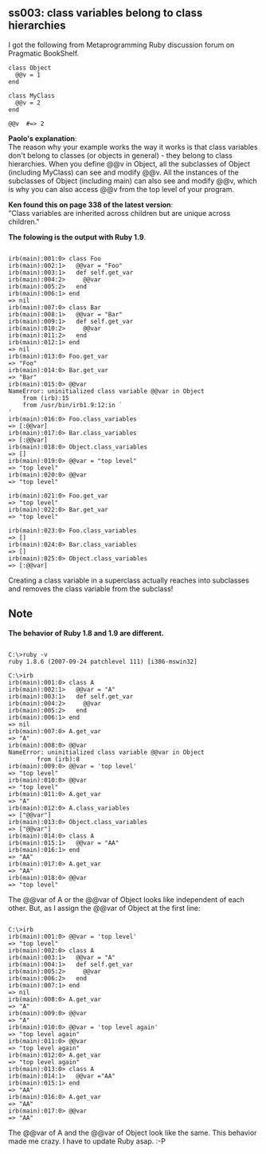 ss003: class variables belong to class hierarchies
--------------------------------------------------
I got the following from Metaprogramming Ruby discussion forum on Pragmatic BookShelf.

	class Object
	  @@v = 1
	end
	
	class MyClass
	  @@v = 2
	end
	
	@@v  #=> 2


**Paolo's explanation**:   
The reason why your example works the way it works is that class variables don't belong to classes (or objects in general) - they belong to class hierarchies. When you define @@v in Object, all the subclasses of Object (including MyClass) can see and modify @@v. All the instances of the subclasses of Object (including main) can also see and modify @@v, which is why you can also access @@v from the top level of your program.


**Ken found this on page 338 of the latest version**:   
"Class variables are inherited across children but are unique across children."

**The folowing is the output with Ruby 1.9**.

<pre><code>
irb(main):001:0> class Foo
irb(main):002:1>   @@var = "Foo" 
irb(main):003:1>   def self.get_var
irb(main):004:2>     @@var
irb(main):005:2>   end
irb(main):006:1> end
=> nil
irb(main):007:0> class Bar
irb(main):008:1>   @@var = "Bar" 
irb(main):009:1>   def self.get_var
irb(main):010:2>     @@var
irb(main):011:2>   end
irb(main):012:1> end
=> nil
irb(main):013:0> Foo.get_var
=> "Foo" 
irb(main):014:0> Bar.get_var
=> "Bar" 
irb(main):015:0> @@var
NameError: uninitialized class variable @@var in Object
    from (irb):15
    from /usr/bin/irb1.9:12:in `<main>'
irb(main):016:0> Foo.class_variables
=> [:@@var]
irb(main):017:0> Bar.class_variables
=> [:@@var]
irb(main):018:0> Object.class_variables
=> []
irb(main):019:0> @@var = "top level" 
=> "top level" 
irb(main):020:0> @@var
=> "top level" 

irb(main):021:0> Foo.get_var
=> "top level" 
irb(main):022:0> Bar.get_var
=> "top level" 

irb(main):023:0> Foo.class_variables
=> []
irb(main):024:0> Bar.class_variables
=> []
irb(main):025:0> Object.class_variables
=> [:@@var]
</code></pre>

Creating a class variable in a superclass actually reaches into subclasses and removes the class variable from the subclass!


Note
----

**The behavior of Ruby 1.8 and 1.9 are different.**

<pre><code>
C:\>ruby -v
ruby 1.8.6 (2007-09-24 patchlevel 111) [i386-mswin32]

C:\>irb
irb(main):001:0> class A
irb(main):002:1>   @@var = "A"
irb(main):003:1>   def self.get_var
irb(main):004:2>     @@var
irb(main):005:2>   end
irb(main):006:1> end
=> nil
irb(main):007:0> A.get_var
=> "A"
irb(main):008:0> @@var
NameError: uninitialized class variable @@var in Object
        from (irb):8
irb(main):009:0> @@var = 'top level'
=> "top level"
irb(main):010:0> @@var
=> "top level"
irb(main):011:0> A.get_var
=> "A"
irb(main):012:0> A.class_variables
=> ["@@var"]
irb(main):013:0> Object.class_variables
=> ["@@var"]
irb(main):014:0> class A
irb(main):015:1>   @@var = "AA"
irb(main):016:1> end
=> "AA"
irb(main):017:0> A.get_var
=> "AA"
irb(main):018:0> @@var
=> "top level"
</code></pre>

The @@var of A or the @@var of Object looks like independent of each other. But, as I assign the @@var of Object at the first line:

<pre><code>
C:\>irb
irb(main):001:0> @@var = 'top level'
=> "top level"
irb(main):002:0> class A
irb(main):003:1>   @@var = "A"
irb(main):004:1>   def self.get_var
irb(main):005:2>     @@var
irb(main):006:2>   end
irb(main):007:1> end
=> nil
irb(main):008:0> A.get_var
=> "A"
irb(main):009:0> @@var
=> "A"
irb(main):010:0> @@var = 'top level again'
=> "top level again"
irb(main):011:0> @@var
=> "top level again"
irb(main):012:0> A.get_var
=> "top level again"
irb(main):013:0> class A
irb(main):014:1>   @@var ="AA"
irb(main):015:1> end
=> "AA"
irb(main):016:0> A.get_var
=> "AA"
irb(main):017:0> @@var
=> "AA"
</code></pre>

The @@var of A and the @@var of Object look like the same.
This behavior made me crazy. I have to update Ruby asap. :-P
